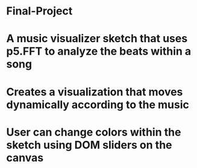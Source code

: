 # Final-Project
# A music visualizer sketch that uses p5.FFT to analyze the beats within a song
# Creates a visualization that moves dynamically according to the music
# User can change colors within the sketch using DOM sliders on the canvas
